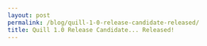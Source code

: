 ```yaml
---
layout: post
permalink: /blog/quill-1-0-release-candidate-released/
title: Quill 1.0 Release Candidate... Released!
---
```

